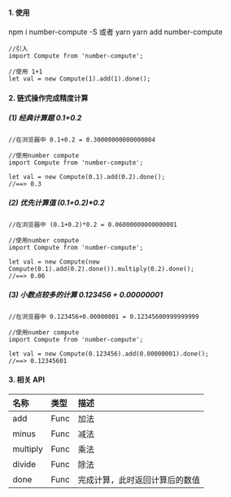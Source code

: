 #### 1. 使用

npm i number-compute -S
或者 yarn
yarn add number-compute

```
//引入
import Compute from 'number-compute';

//使用 1+1
let val = new Compute(1).add(1).done();
```

#### 2. 链式操作完成精度计算

##### (1) 经典计算题 0.1+0.2

```
//在浏览器中 0.1+0.2 = 0.30000000000000004

//使用number compute
import Compute from 'number-compute';

let val = new Compute(0.1).add(0.2).done();
//==> 0.3
```

##### (2) 优先计算值 (0.1+0.2)\*0.2

```
//在浏览器中 (0.1+0.2)*0.2 = 0.06000000000000001

//使用number compute
import Compute from 'number-compute';

let val = new Compute(new Compute(0.1).add(0.2).done()).multiply(0.2).done();
//==> 0.06
```

##### (3) 小数点较多的计算 0.123456 + 0.00000001

```
//在浏览器中 0.123456+0.00000001 = 0.12345600999999999

//使用number compute
import Compute from 'number-compute';

let val = new Compute(0.123456).add(0.00000001).done();
//==> 0.12345601
```

#### 3. 相关 API

| 名称     | 类型 | 描述                           |
| :------- | :--- | :----------------------------- |
| add      | Func | 加法                           |
| minus    | Func | 减法                           |
| multiply | Func | 乘法                           |
| divide   | Func | 除法                           |
| done     | Func | 完成计算，此时返回计算后的数值 |
